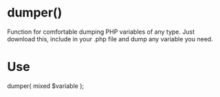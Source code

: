 # dumper()

Function for comfortable dumping PHP variables of any type.
Just download this, include in your .php file and dump any variable you need.

# Use

dumper( mixed $variable );
